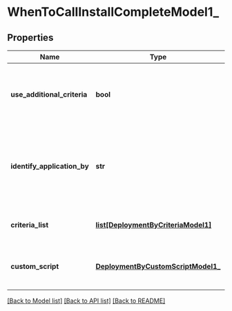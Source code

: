 # WhenToCallInstallCompleteModel1_

## Properties
Name | Type | Description | Notes
------------ | ------------- | ------------- | -------------
**use_additional_criteria** | **bool** | Gets or sets a value indicating whether value indicating whether additional criteria has to be used or not. | [optional] 
**identify_application_by** | **str** | Gets or sets the way by which an application can be identified (Supported Values: DefiningCriteria &#x3D; 1, UsingCustomScript &#x3D; 2). | [optional] 
**criteria_list** | [**list[DeploymentByCriteriaModel1]**](DeploymentByCriteriaModel1.md) | Gets or sets the criteria configured to identify application. | [optional] 
**custom_script** | [**DeploymentByCustomScriptModel1_**](DeploymentByCustomScriptModel1_.md) | Gets or sets the custom script configured to identify application. | [optional] 

[[Back to Model list]](../README.md#documentation-for-models) [[Back to API list]](../README.md#documentation-for-api-endpoints) [[Back to README]](../README.md)


